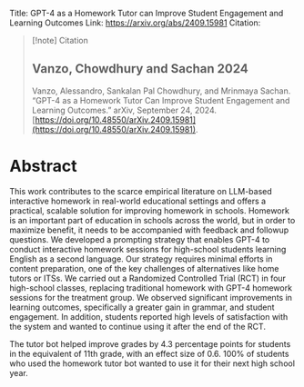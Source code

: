 Title: GPT-4 as a Homework Tutor can Improve Student Engagement and Learning Outcomes
Link: https://arxiv.org/abs/2409.15981
Citation:
> [!note] Citation
> ## Vanzo, Chowdhury and Sachan 2024
> Vanzo, Alessandro, Sankalan Pal Chowdhury, and Mrinmaya Sachan. “GPT-4 as a Homework Tutor Can Improve Student Engagement and Learning Outcomes.” arXiv, September 24, 2024. [https://doi.org/10.48550/arXiv.2409.15981](https://doi.org/10.48550/arXiv.2409.15981).

# Abstract
This work contributes to the scarce empirical literature on LLM-based interactive homework in real-world educational settings and offers a practical, scalable solution for improving homework in schools. Homework is an important part of education in schools across the world, but in order to maximize benefit, it needs to be accompanied with feedback and followup questions. We developed a prompting strategy that enables GPT-4 to conduct interactive homework sessions for high-school students learning English as a second language. Our strategy requires minimal efforts in content preparation, one of the key challenges of alternatives like home tutors or ITSs. We carried out a Randomized Controlled Trial (RCT) in four high-school classes, replacing traditional homework with GPT-4 homework sessions for the treatment group. We observed significant improvements in learning outcomes, specifically a greater gain in grammar, and student engagement. In addition, students reported high levels of satisfaction with the system and wanted to continue using it after the end of the RCT.

The tutor bot helped improve grades by 4.3 percentage points for students in the equivalent of 11th grade, with an effect size of 0.6. 100% of students who used the homework tutor bot wanted to use it for their next high school year. 